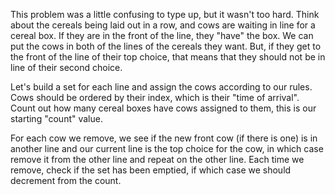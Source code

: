 This problem was a little confusing to type up, but it wasn't too hard.
Think about the cereals being laid out in a row, and cows are waiting in line for a cereal box.
If they are in the front of the line, they "have" the box.
We can put the cows in both of the lines of the cereals they want.
But, if they get to the front of the line of their top choice, that means that they should not be in line of their second choice.

Let's build a set for each line and assign the cows according to our rules.
Cows should be ordered by their index, which is their "time of arrival".
Count out how many cereal boxes have cows assigned to them, this is our starting "count" value.

For each cow we remove, we see if the new front cow (if there is one) is in another line and our current line is the top choice for the cow, in which case remove it from the other line and repeat on the other line.
Each time we remove, check if the set has been emptied, if which case we should decrement from the count.